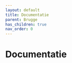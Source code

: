 ```yaml
---
layout: default
title: Documentatie
parent: Brugge
has_children: true
nav_order: 0
---
```


# Documentatie

